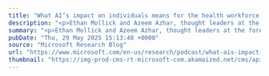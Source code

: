 ```yaml
---
title: "What AI’s impact on individuals means for the health workforce and industry"
description: "<p>Ethan Mollick and Azeem Azhar, thought leaders at the forefront of AI’s influence on work, education, and society, discuss the impact of AI at the individual level and what that means for the healthcare workforce and the organizations and systems in medicine.</p> <p>The post <a href='https://www.microsoft.com/en-us/research/podcast/what-ais-impact-on-individuals-means-for-the-health-workforce-and-industry/'>What AI&#8217;s impact on individuals means for the health workforce and industry</a> appeared first on <a href='https://www.microsoft.com/en-us/research'>Microsoft Research</a>.</p>"
summary: "<p>Ethan Mollick and Azeem Azhar, thought leaders at the forefront of AI’s influence on work, education, and society, discuss the impact of AI at the individual level and what that means for the healthcare workforce and the organizations and systems in medicine.</p> <p>The post <a href='https://www.microsoft.com/en-us/research/podcast/what-ais-impact-on-individuals-means-for-the-health-workforce-and-industry/'>What AI&#8217;s impact on individuals means for the health workforce and industry</a> appeared first on <a href='https://www.microsoft.com/en-us/research'>Microsoft Research</a>.</p>"
pubDate: "Thu, 29 May 2025 15:13:48 +0000"
source: "Microsoft Research Blog"
url: "https://www.microsoft.com/en-us/research/podcast/what-ais-impact-on-individuals-means-for-the-health-workforce-and-industry/"
thumbnail: "https://img-prod-cms-rt-microsoft-com.akamaized.net/cms/api/am/imageFileData/RE1Mu3b?ver=5c31&h=30"
---
```


